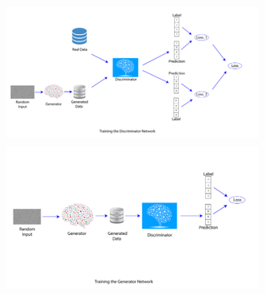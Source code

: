 ![Discriminator training](img/discriminator_training.png)

![Generator training](img/generator_training.png)
